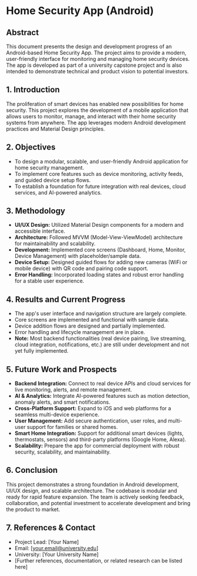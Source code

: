 # Home Security App (Android)

## Abstract
This document presents the design and development progress of an Android-based Home Security App. The project aims to provide a modern, user-friendly interface for monitoring and managing home security devices. The app is developed as part of a university capstone project and is also intended to demonstrate technical and product vision to potential investors.

## 1. Introduction
The proliferation of smart devices has enabled new possibilities for home security. This project explores the development of a mobile application that allows users to monitor, manage, and interact with their home security systems from anywhere. The app leverages modern Android development practices and Material Design principles.

## 2. Objectives
- To design a modular, scalable, and user-friendly Android application for home security management.
- To implement core features such as device monitoring, activity feeds, and guided device setup flows.
- To establish a foundation for future integration with real devices, cloud services, and AI-powered analytics.

## 3. Methodology
- **UI/UX Design:** Utilized Material Design components for a modern and accessible interface.
- **Architecture:** Followed MVVM (Model-View-ViewModel) architecture for maintainability and scalability.
- **Development:** Implemented core screens (Dashboard, Home, Monitor, Device Management) with placeholder/sample data.
- **Device Setup:** Designed guided flows for adding new cameras (WiFi or mobile device) with QR code and pairing code support.
- **Error Handling:** Incorporated loading states and robust error handling for a stable user experience.

## 4. Results and Current Progress
- The app's user interface and navigation structure are largely complete.
- Core screens are implemented and functional with sample data.
- Device addition flows are designed and partially implemented.
- Error handling and lifecycle management are in place.
- **Note:** Most backend functionalities (real device pairing, live streaming, cloud integration, notifications, etc.) are still under development and not yet fully implemented.

## 5. Future Work and Prospects
- **Backend Integration:** Connect to real device APIs and cloud services for live monitoring, alerts, and remote management.
- **AI & Analytics:** Integrate AI-powered features such as motion detection, anomaly alerts, and smart notifications.
- **Cross-Platform Support:** Expand to iOS and web platforms for a seamless multi-device experience.
- **User Management:** Add secure authentication, user roles, and multi-user support for families or shared homes.
- **Smart Home Integration:** Support for additional smart devices (lights, thermostats, sensors) and third-party platforms (Google Home, Alexa).
- **Scalability:** Prepare the app for commercial deployment with robust security, scalability, and maintainability.

## 6. Conclusion
This project demonstrates a strong foundation in Android development, UI/UX design, and scalable architecture. The codebase is modular and ready for rapid feature expansion. The team is actively seeking feedback, collaboration, and potential investment to accelerate development and bring the product to market.

## 7. References & Contact
- Project Lead: [Your Name]
- Email: [your.email@university.edu]
- University: [Your University Name]
- [Further references, documentation, or related research can be listed here]
